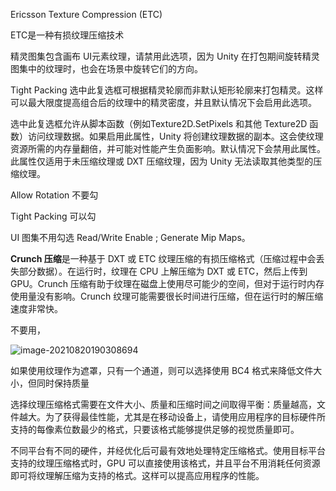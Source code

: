 Ericsson Texture Compression (ETC)

ETC是一种有损纹理压缩技术







精灵图集包含画布 UI元素纹理，请禁用此选项，因为 Unity 在打包期间旋转精灵图集中的纹理时，也会在场景中旋转它们的方向。

Tight Packing 选中此复选框可根据精灵轮廓而非默认矩形轮廓来打包精灵。这样可以最大限度提高组合后的纹理中的精灵密度，并且默认情况下会启用此选项。

 选中此复选框允许从脚本函数（例如Texture2D.SetPixels 和其他 Texture2D 函数）访问纹理数据。如果启用此属性，Unity 将创建纹理数据的副本。这会使纹理资源所需的内存量翻倍，并可能对性能产生负面影响。默认情况下会禁用此属性。此属性仅适用于未压缩纹理或 DXT 压缩纹理，因为 Unity 无法读取其他类型的压缩纹理。



Allow Rotation 不要勾

Tight Packing 可以勾

UI 图集不用勾选 Read/Write Enable ; Generate Mip Maps。

**Crunch 压缩**是一种基于 DXT 或 ETC 纹理压缩的有损压缩格式（压缩过程中会丢失部分数据）。在运行时，纹理在 CPU 上解压缩为 DXT 或 ETC，然后上传到 GPU。Crunch 压缩有助于纹理在磁盘上使用尽可能少的空间，但对于运行时内存使用量没有影响。Crunch 纹理可能需要很长时间进行压缩，但在运行时的解压缩速度非常快。

不要用，

![image-20210820190308694](C:\Users\yinjiayi\AppData\Roaming\Typora\typora-user-images\image-20210820190308694.png)

如果使用纹理作为遮罩，只有一个通道，则可以选择使用 BC4 格式来降低文件大小，但同时保持质量



选择纹理压缩格式需要在文件大小、质量和压缩时间之间取得平衡：质量越高，文件越大。为了获得最佳性能，尤其是在移动设备上，请使用应用程序的目标硬件所支持的每像素位数最少的格式，只要该格式能够提供足够的视觉质量即可。

不同平台有不同的硬件，并经优化后可最有效地处理特定压缩格式。使用目标平台支持的纹理压缩格式时，GPU 可以直接使用该格式，并且平台不用消耗任何资源即可将纹理解压缩为支持的格式。这样可以提高应用程序的性能。
